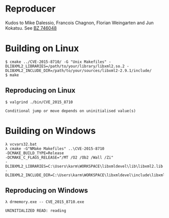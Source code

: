 # Reproducer
Kudos to Mike Dalessio, Francois Chagnon, Florian Weingarten and Jun Kokatsu.
See [BZ 746048](https://bugzilla.gnome.org/show_bug.cgi?id=746048)

# Building on Linux

    $ cmake ../CVE-2015-8710/ -G "Unix Makefiles" -DLIBXML2_LIBRARIES=/path/to/your/library/libxml2.so.2 -DLIBXML2_INCLUDE_DIR=/path/to/your/sources/libxml2-2.9.1/include/
    $ make

## Reproducing on Linux

    $ valgrind ./bin/CVE_2015_8710
    
    Conditional jump or move depends on uninitialised value(s)

# Building on Windows

    λ vcvars32.bat
    λ cmake -G"NMake Makefiles" ..\CVE-2015-8710 
    -DCMAKE_BUILD_TYPE=Release
    -DCMAKE_C_FLAGS_RELEASE="/MT /O2 /Ob2 /Wall /Zi"
    -DLIBXML2_LIBRARIES=C:\Users\karm\WORKSPACE\libxmldevel\lib\libxml2.lib
    -DLIBXML2_INCLUDE_DIR=C:\Users\karm\WORKSPACE\libxmldevel\include\libxml2\

## Reproducing on Windows

    λ drmemory.exe -- CVE_2015_8710.exe
    
    UNINITIALIZED READ: reading

